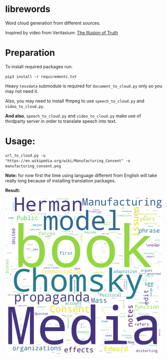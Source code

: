 # librewords
Word cloud generation from different sources.

Inspired by video from Veritasium: [The Illusion of Truth](https://youtu.be/cebFWOlx848)

# Preparation

To install required packages run:

`pip3 install -r requirements.txt`

Heavy `tessdata` submodule is required for `document_to_cloud.py` only so you may not need it.

Also, you may need to install ffmpeg to use `speech_to_cloud.py` and `video_to_cloud.py`.

**And also**, `speech_to_cloud.py` and `video_to_cloud.py` make use of thirdparty server in order to translate speech into text.

# Usage:
`url_to_cloud.py -u "https://en.wikipedia.org/wiki/Manufacturing_Consent" -o manufacturing_consent.png`

**Note:** for now first the time using language different from English will take really long because of installing translation packages.

**Result:**

![sample result](example_result.png "result from running command")
